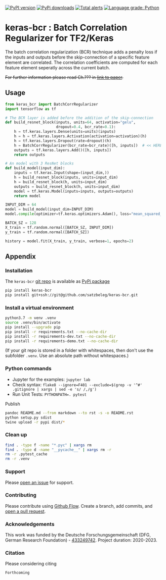 [![PyPI version](https://badge.fury.io/py/keras-bcr.svg)](https://badge.fury.io/py/keras-bcr)
[![PyPi downloads](https://img.shields.io/pypi/dm/keras-bcr)](https://img.shields.io/pypi/dm/keras-bcr)
[![Total alerts](https://img.shields.io/lgtm/alerts/g/satzbeleg/keras-bcr.svg?logo=lgtm&logoWidth=18)](https://lgtm.com/projects/g/satzbeleg/keras-bcr/alerts/)
[![Language grade: Python](https://img.shields.io/lgtm/grade/python/g/satzbeleg/keras-bcr.svg?logo=lgtm&logoWidth=18)](https://lgtm.com/projects/g/satzbeleg/keras-bcr/context:python)

# keras-bcr : Batch Correlation Regularizer for TF2/Keras
The batch correlation regularization (BCR) technique adds a penalty loss
if the inputs and outputs before the skip-connection of a specific feature element are correlated.
The correlation coefficients are computed for each feature element seperatly across the current batch.

~~For further information please read Ch.??? in [link to paper]().~~

## Usage

```py
from keras_bcr import BatchCorrRegularizer
import tensorflow as tf

# The BCR layer is added before the addition of the skip-connection
def build_resnet_block(inputs, units=64, activation="gelu",
                       dropout=0.4, bcr_rate=0.1):
    h = tf.keras.layers.Dense(units=units)(inputs)
    h = h = tf.keras.layers.Activation(activation=activation)(h)
    h = tf.keras.layers.Dropout(rate=dropout)(h)
    h = BatchCorrRegularizer(bcr_rate=bcr_rate)([h, inputs])  # << HERE
    outputs = tf.keras.layers.Add()([h, inputs])
    return outputs

# An model with 3 ResNet blocks
def build_model(input_dim):
    inputs = tf.keras.Input(shape=(input_dim,))
    h = build_resnet_block(inputs, units=input_dim)
    h = build_resnet_block(h, units=input_dim)
    outputs = build_resnet_block(h, units=input_dim)
    model = tf.keras.Model(inputs=inputs, outputs=outputs)
    return model

INPUT_DIM = 64
model = build_model(input_dim=INPUT_DIM)
model.compile(optimizer=tf.keras.optimizers.Adam(), loss="mean_squared_error")

BATCH_SZ = 128
X_train = tf.random.normal([BATCH_SZ, INPUT_DIM])
y_train = tf.random.normal([BATCH_SZ])

history = model.fit(X_train, y_train, verbose=1, epochs=2)
```


## Appendix

### Installation
The `keras-bcr` [git repo](http://github.com/satzbeleg/keras-bcr) is available as [PyPi package](https://pypi.org/project/keras-bcr)

```sh
pip install keras-bcr
pip install git+ssh://git@github.com/satzbeleg/keras-bcr.git
```

### Install a virtual environment

```sh
python3.7 -m venv .venv
source .venv/bin/activate
pip install --upgrade pip
pip install -r requirements.txt --no-cache-dir
pip install -r requirements-dev.txt --no-cache-dir
pip install -r requirements-demo.txt --no-cache-dir
```

(If your git repo is stored in a folder with whitespaces, then don't use the subfolder `.venv`. Use an absolute path without whitespaces.)

### Python commands

* Jupyter for the examples: `jupyter lab`
* Check syntax: `flake8 --ignore=F401 --exclude=$(grep -v '^#' .gitignore | xargs | sed -e 's/ /,/g')`
* Run Unit Tests: `PYTHONPATH=. pytest`

Publish

```sh
pandoc README.md --from markdown --to rst -s -o README.rst
python setup.py sdist 
twine upload -r pypi dist/*
```

### Clean up 

```sh
find . -type f -name "*.pyc" | xargs rm
find . -type d -name "__pycache__" | xargs rm -r
rm -r .pytest_cache
rm -r .venv
```


### Support
Please [open an issue](https://github.com/satzbeleg/keras-bcr/issues/new) for support.


### Contributing
Please contribute using [Github Flow](https://guides.github.com/introduction/flow/). Create a branch, add commits, and [open a pull request](https://github.com/satzbeleg/keras-bcr/compare/).


### Acknowledgements
This work was funded by the Deutsche Forschungsgemeinschaft (DFG, German Research Foundation) - [433249742](https://gepris.dfg.de/gepris/projekt/433249742). Project duration: 2020-2023.


### Citation
Please considering citing 

```
Forthcoming
```
